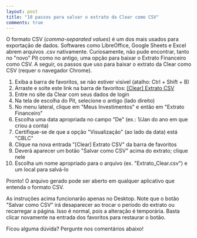 ```yaml
---
layout: post
title: "10 passos para salvar o extrato da Clear como CSV"
comments: true
---
```


O formato CSV (_comma-separated values_) é um dos mais usados para exportação
de dados. Softwares como LibreOffice, Google Sheets e Excel abrem arquivos
.csv nativamente. Curiosamente, não pude encontrar, tanto no "novo" Pit como no
antigo, uma opção para baixar o Extrato Financeiro como CSV. A seguir, os
passos que uso para baixar o extrato da Clear como CSV (requer o navegador Chrome).

1. Exiba a barra de favoritos, se não estiver visível (atalho: Ctrl + Shift + B)
1. Arraste e solte este link na barra de favoritos: <a href="javascript:$('<button type=button>').text('Salvar como CSV').insertBefore($('#statement_container table:first')).click(() => window.open('data:text/csv;base64,' + window.btoa(unescape(encodeURIComponent($('#statement_container table:first').find('td').toArray().map(c => c.innerText).join(';') + '\n' + $('#statement_container table:last').find('tr').toArray().map(r => $(r).find('td').toArray().map(c => c.innerText).join(';')).join('\n') + '\n')))));">[Clear] Extrato CSV</a>
1. Entre no site da Clear com seus dados de login
1. Na tela de escolha do Pit, selecione o antigo (lado direito)
1. No menu lateral, clique em "Meus Investimentos" e então em "Extrato Financeiro"
1. Escolha uma data apropriada no campo "De" (ex.: 1/Jan do ano em que criou a conta)
1. Certifique-se de que a opção "Visualização" (ao lado da data) está "CBLC"
1. Clique na nova entrada "[Clear] Extrato CSV" da barra de favoritos
1. Deverá aparecer um botão "Salvar como CSV" acima do extrato; clique nele
1. Escolha um nome apropriado para o arquivo (ex. "Extrato_Clear.csv") e um local para salvá-lo

Pronto! O arquivo gerado pode ser aberto em qualquer aplicativo que entenda o
formato CSV.

As instruções acima funcionarão apenas no Desktop. Note que o botão "Salvar
como CSV" irá desaparecer ao trocar o período do extrato ou recarregar a
página. Isso é normal, pois a alteração é temporária. Basta clicar novamente na
entrada dos favoritos para restaurar o botão.

Ficou alguma dúvida? Pergunte nos comentários abaixo!

